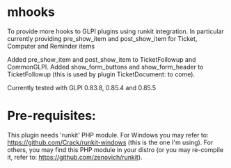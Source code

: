 # mhooks
To provide more hooks to GLPI plugins using runkit integration.
In particular currently providing pre_show_item and post_show_item for Ticket, Computer and Reminder items

Added pre_show_item and post_show_item to TicketFollowup and CommonGLPI.
Added show_form_buttons and show_form_header to TicketFollowup (this is used by plugin TicketDocument: to come).

Currently tested with GLPI 0.83.8, 0.85.4 and 0.85.5


# Pre-requisites:
This plugin needs 'runkit' PHP module.
For Windows you may refer to: https://github.com/Crack/runkit-windows (this is the one I'm using).
For others, you may find this PHP module in your distro (or you may re-compile it, refer to: https://github.com/zenovich/runkit).
